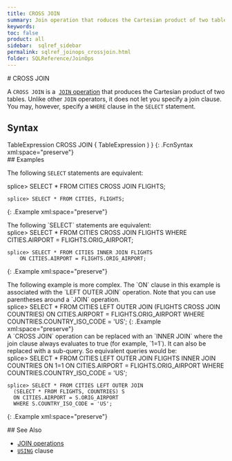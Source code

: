 ```yaml
---
title: CROSS JOIN
summary: Join operation that roduces the Cartesian product of two tables:&#160;it produces rows that combine each row from the first table with each row from the second table.
keywords:
toc: false
product: all
sidebar:  sqlref_sidebar
permalink: sqlref_joinops_crossjoin.html
folder: SQLReference/JoinOps
---
```

<section>
<div class="TopicContent" data-swiftype-index="true" markdown="1">
# CROSS JOIN

A `CROSS JOIN` is a &nbsp;[`JOIN` operation](sqlref_joinops_about.html) that
produces the Cartesian product of two tables. Unlike other `JOIN`
operators, it does not let you specify a join clause. You may, however,
specify a `WHERE` clause in the `SELECT` statement.

## Syntax

<div class="fcnWrapperWide" markdown="1">
    TableExpression CROSS JOIN {
        TableExpression )
    }
{: .FcnSyntax xml:space="preserve"}

</div>
## Examples

The following `SELECT` statements are equivalent:

<div class="preWrapper" markdown="1">
    splice> SELECT * FROM CITIES CROSS JOIN FLIGHTS;

    splice> SELECT * FROM CITIES, FLIGHTS;
{: .Example xml:space="preserve"}

</div>
The following `SELECT` statements are equivalent:

<div class="preWrapper" markdown="1">
    splice> SELECT * FROM CITIES CROSS JOIN FLIGHTS
       WHERE CITIES.AIRPORT = FLIGHTS.ORIG_AIRPORT;

    splice> SELECT * FROM CITIES INNER JOIN FLIGHTS
        ON CITIES.AIRPORT = FLIGHTS.ORIG_AIRPORT;
{: .Example xml:space="preserve"}

</div>
The following example is more complex. The `ON` clause in this example
is associated with the `LEFT OUTER JOIN` operation. Note that you can
use parentheses around a `JOIN` operation.

<div class="preWrapper" markdown="1">
    splice> SELECT * FROM CITIES LEFT OUTER JOIN
      (FLIGHTS CROSS JOIN COUNTRIES)
      ON CITIES.AIRPORT = FLIGHTS.ORIG_AIRPORT
      WHERE COUNTRIES.COUNTRY_ISO_CODE = 'US';
{: .Example xml:space="preserve"}

</div>
A `CROSS JOIN` operation can be replaced with an `INNER JOIN` where the
join clause always evaluates to true (for example, `1=1`). It can also
be replaced with a sub-query. So equivalent queries would be:

<div class="preWrapper" markdown="1">
    splice> SELECT * FROM CITIES LEFT OUTER JOIN
      FLIGHTS INNER JOIN COUNTRIES ON 1=1
      ON CITIES.AIRPORT = FLIGHTS.ORIG_AIRPORT
      WHERE COUNTRIES.COUNTRY_ISO_CODE = 'US';

    splice> SELECT * FROM CITIES LEFT OUTER JOIN
      (SELECT * FROM FLIGHTS, COUNTRIES) S
      ON CITIES.AIRPORT = S.ORIG_AIRPORT
      WHERE S.COUNTRY_ISO_CODE = 'US';
{: .Example xml:space="preserve"}

</div>
## See Also

* [JOIN operations](sqlref_joinops_intro.html)
* [`USING`](sqlref_clauses_using.html) clause

</div>
</section>
